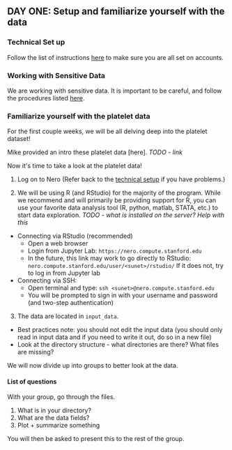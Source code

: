 
## DAY ONE: Setup and familiarize yourself with the data

### Technical Set up
Follow the list of instructions [here](../../resources/technical_setup.md) to make sure you are all set on accounts. 

### Working with Sensitive Data
We are working with sensitive data. It is important to be careful, and follow the procedures listed [here](../../resources/high_risk_data.md). 

### Familiarize yourself with the platelet data

For the first couple weeks, we will be all delving deep into the platelet dataset!

Mike provided an intro these platelet data [here]. *TODO - link*

Now it's time to take a look at the platelet data!

1. Log on to Nero (Refer back to the [technical setup](../../resources/technical_setup.md) if you have problems.)

2. We will be using R (and RStudio) for the majority of the program. While we recommend and will primarily be providing support for R, you can use your favorite data analysis tool (R, python, matlab, STATA, etc.) to start data exploration.
*TODO - what is installed on the server? Help with this*


  * Connecting via RStudio (recommended)
     - Open a web browser
     - Login from Jupyter Lab: 
  `https://nero.compute.stanford.edu`
     - In the future, this link may work to go directly to RStudio:
   `nero.compute.stanford.edu/user/<sunet>/rstudio/`
   If it does not, try to log in from Jupyter lab
  * Connecting via SSH:
     - Open terminal and type:  `ssh <sunet>@nero.compute.stanford.edu` 
     - You will be prompted to sign in with your username and password (and two-step authentication)

3. The data are located in `input_data`. 
 * Best practices note: you should not edit the input data (you should only read in input data and if you need to write it out, do so in a new file)
 * Look at the directory structure - what directories are there? What files are missing?
 
We will now divide up into groups to better look at the data.

#### List of questions

With your group, go through the files.

1. What is in your directory?
1. What are the data fields?
1. Plot + summarize something

You will then be asked to present this to the rest of the group.
